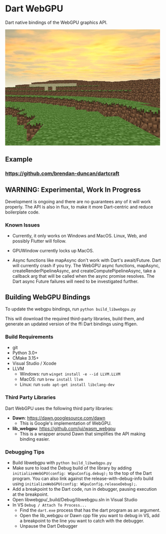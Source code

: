 # Dart WebGPU

Dart native bindings of the WebGPU graphics API.

![Dart WebGPU](dart_webgpu.jpg)

## Example

### https://github.com/brendan-duncan/dartcraft

## WARNING: Experimental, Work In Progress

Development is ongoing and there are no guarantees any of it will work properly.
The API is also in flux, to make it more Dart-centric and reduce boilerplate code.

### Known Issues

* Currently, it only works on Windows and MacOS. Linux, Web, and possibly Flutter will follow.

* GPUWindow currently locks up MacOS.

* Async functions like mapAsync don't work with Dart's await/Future.
Dart will currently crash if you try. The WebGPU async functions, mapAsync, createRenderPipelineAsync,
and createComputePipelineAsync, take a callback arg that will be called when the async
promise resolves. The Dart async Future failures will need to be investigated further.

## Building WebGPU Bindings

To update the webgpu bindings, run
`python build_libwebgpu.py`

This will download the required third-party libraries, build them, and generate
an updated version of the ffi Dart bindings using ffigen.

### Build Requirements

* git
* Python 3.0+
* CMake 3.15+
* Visual Studio / Xcode
* LLVM
    * Windows: run `winget install -e --id LLVM.LLVM`
    * MacOS: run `brew install llvm`
    * Linux: run `sudo apt-get install libclang-dev`

### Third Party Libraries

Dart WebGPU uses the following third party libraries:

- **Dawn**: https://dawn.googlesource.com/dawn
  - This is Google's implementation of WebGPU.
- **lib_webgpu**: https://github.com/juj/wasm_webgpu
  - This is a wrapper around Dawn that simplifies the API making binding easier.

### Debugging Tips

* Build libwebgpu with `python build_libwebgpu.py`
* Make sure to load the Debug build of the library by adding `initializeWebGPU(config: WGpuConfig.debug);`
to the top of the Dart program. You can also link against the release-with-debug-info build using
  `initializeWebGPU(config: WGpuConfig.releaseDebug);`.
* Add a breakpoint to the Dart code, run in debugger, pausing execution at the breakpoint.
* Open libwebgpu/_build/Debug/libwebgpu.sln in Visual Studio
* In VS `Debug / Attach To Process...`
  * Find the `dart.exe` process that has the dart program as an argument.
  * Open the lib_webgpu or Dawn cpp file you want to debug in VS, add a breakpoint to the line you want to catch
    with the debugger.
  * Unpause the Dart Debugger
